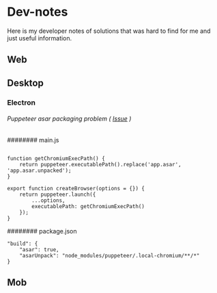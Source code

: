 # Dev-notes
Here is my developer notes of solutions that was hard to find for me and just useful information.

## Web

## Desktop

### Electron

###### Puppeteer asar packaging problem ( [Issue](https://github.com/puppeteer/puppeteer/issues/2134) ) 

######## main.js
```

function getChromiumExecPath() {
    return puppeteer.executablePath().replace('app.asar', 'app.asar.unpacked');
}

export function createBrowser(options = {}) {
    return puppeteer.launch({
        ...options,
        executablePath: getChromiumExecPath()
    });
}

```

######## package.json
```
"build": {
    "asar": true,
    "asarUnpack": "node_modules/puppeteer/.local-chromium/**/*"
}
```

## Mob
